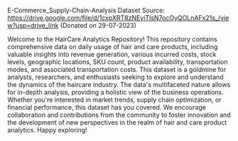 E-Commerce_Supply-Chain-Analysis
Dataset Source: https://drive.google.com/file/d/1cxpXRT8zNEyiTIsN7ocOyQOLnAFx21s_/view?usp=drive_link (Donated on 29-07-2023)

Welcome to the HairCare Analytics Repository! This repository contains comprehensive data on daily usage of hair and care products, including valuable insights into revenue generation, various incurred costs, stock levels, geographic locations, SKU count, product availability, transportation modes, and associated transportation costs. This dataset is a goldmine for analysts, researchers, and enthusiasts seeking to explore and understand the dynamics of the haircare industry. The data's multifaceted nature allows for in-depth analysis, providing a holistic view of the business operations. Whether you're interested in market trends, supply chain optimization, or financial performance, this dataset has you covered. We encourage collaboration and contributions from the community to foster innovation and the development of new perspectives in the realm of hair and care product analytics. Happy exploring!
